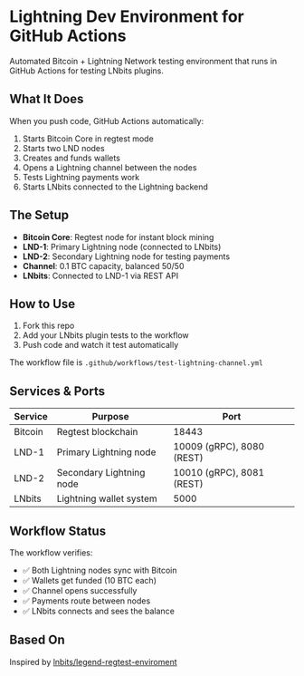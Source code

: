 # Lightning Dev Environment for GitHub Actions

Automated Bitcoin + Lightning Network testing environment that runs in GitHub Actions for testing LNbits plugins.

## What It Does

When you push code, GitHub Actions automatically:
1. Starts Bitcoin Core in regtest mode
2. Starts two LND nodes 
3. Creates and funds wallets
4. Opens a Lightning channel between the nodes
5. Tests Lightning payments work
6. Starts LNbits connected to the Lightning backend

## The Setup

- **Bitcoin Core**: Regtest node for instant block mining
- **LND-1**: Primary Lightning node (connected to LNbits)
- **LND-2**: Secondary Lightning node for testing payments
- **Channel**: 0.1 BTC capacity, balanced 50/50
- **LNbits**: Connected to LND-1 via REST API

## How to Use

1. Fork this repo
2. Add your LNbits plugin tests to the workflow
3. Push code and watch it test automatically

The workflow file is `.github/workflows/test-lightning-channel.yml`

## Services & Ports

| Service | Purpose | Port |
|---------|---------|------|
| Bitcoin | Regtest blockchain | 18443 |
| LND-1 | Primary Lightning node | 10009 (gRPC), 8080 (REST) |
| LND-2 | Secondary Lightning node | 10010 (gRPC), 8081 (REST) |
| LNbits | Lightning wallet system | 5000 |

## Workflow Status

The workflow verifies:
- ✅ Both Lightning nodes sync with Bitcoin
- ✅ Wallets get funded (10 BTC each)
- ✅ Channel opens successfully
- ✅ Payments route between nodes
- ✅ LNbits connects and sees the balance

## Based On

Inspired by [lnbits/legend-regtest-enviroment](https://github.com/lnbits/legend-regtest-enviroment)